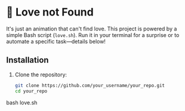 
# 💖 Love not Found
It's just an animation that can't find love.
This project is powered by a simple Bash script (`love.sh`). Run it in your terminal for a surprise or to automate a specific task—details below!

## Installation

1. Clone the repository:
   ```bash
   git clone https://github.com/your_username/your_repo.git
   cd your_repo

bash love.sh
